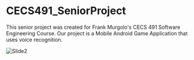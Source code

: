 # CECS491_SeniorProject
This senior project was created for Frank Murgolo's CECS 491 Software Engineering Course. Our project is a Mobile Android Game Application that uses voice recognition.


















![Slide2](https://user-images.githubusercontent.com/24257655/61567011-ea72f580-aa32-11e9-9cdc-afff783177f4.JPG)
